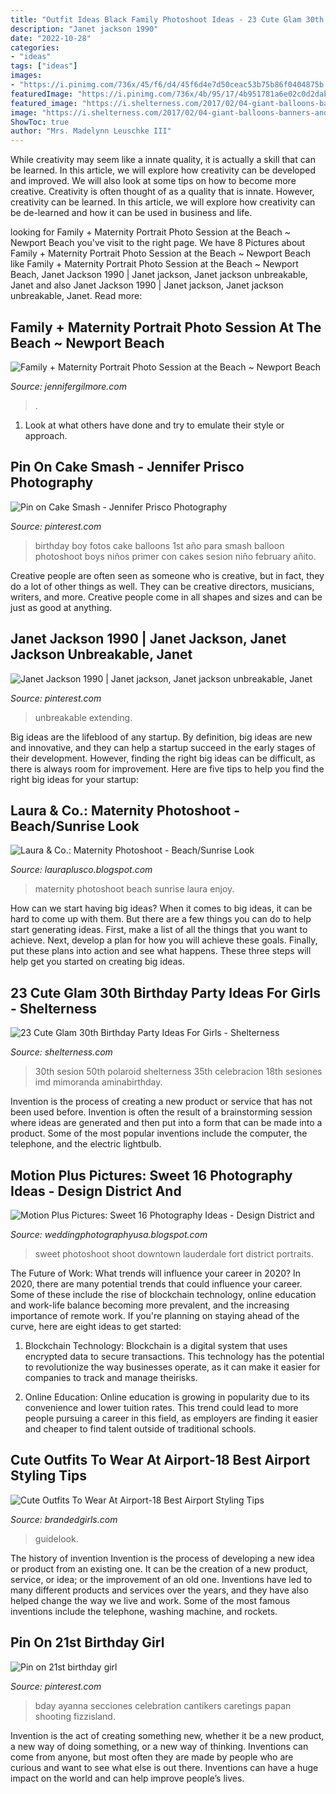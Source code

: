 ```yaml
---
title: "Outfit Ideas Black Family Photoshoot Ideas - 23 Cute Glam 30th Birthday Party Ideas For Girls"
description: "Janet jackson 1990"
date: "2022-10-28"
categories:
- "ideas"
tags: ["ideas"]
images:
- "https://i.pinimg.com/736x/45/f6/d4/45f6d4e7d50ceac53b75b86f0404875b.jpg"
featuredImage: "https://i.pinimg.com/736x/4b/95/17/4b951781a6e02c0d2dab4e730a149706.jpg"
featured_image: "https://i.shelterness.com/2017/02/04-giant-balloons-banners-and-garlands.jpg"
image: "https://i.shelterness.com/2017/02/04-giant-balloons-banners-and-garlands.jpg"
ShowToc: true
author: "Mrs. Madelynn Leuschke III"
---
```



While creativity may seem like a innate quality, it is actually a skill that can be learned. In this article, we will explore how creativity can be developed and improved. We will also look at some tips on how to become more creative.
Creativity is often thought of as a quality that is innate. However, creativity can be learned. In this article, we will explore how creativity can be de-learned and how it can be used in business and life.

	

		
looking for Family + Maternity Portrait Photo Session at the Beach ~ Newport Beach you've visit to the right page. We have 8 Pictures about Family + Maternity Portrait Photo Session at the Beach ~ Newport Beach like Family + Maternity Portrait Photo Session at the Beach ~ Newport Beach, Janet Jackson 1990 | Janet jackson, Janet jackson unbreakable, Janet and also Janet Jackson 1990 | Janet jackson, Janet jackson unbreakable, Janet. Read more:
		
    
## Family + Maternity Portrait Photo Session At The Beach ~ Newport Beach

<img loading=lazy src="https://jennifergilmore.com/blog/wp-content/uploads/2013/06/maternitysessionsnewportbeachbalboapier_02(pp_w768_h548).jpg" onerror="this.onerror=null;this.src='https://tse3.mm.bing.net/th?id=OIP.i7J6ZRAc2UpZP8pMoajoyQHaFS&amp;pid=15.1';" alt="Family + Maternity Portrait Photo Session at the Beach ~ Newport Beach">

_Source: jennifergilmore.com_

>. 

	

1. Look at what others have done and try to emulate their style or approach.

    
## Pin On Cake Smash - Jennifer Prisco Photography

<img loading=lazy src="https://i.pinimg.com/736x/3b/59/b5/3b59b56c7b55c316c742d6a0217ebca1.jpg" onerror="this.onerror=null;this.src='https://tse4.mm.bing.net/th?id=OIP.2a3P3mx91-2_bb9q549yvgHaLG&amp;pid=15.1';" alt="Pin on Cake Smash - Jennifer Prisco Photography">

_Source: pinterest.com_

>birthday boy fotos cake balloons 1st año para smash balloon photoshoot boys niños primer con cakes sesion niño february añito. 

	

Creative people are often seen as someone who is creative, but in fact, they do a lot of other things as well. They can be creative directors, musicians, writers, and more. Creative people come in all shapes and sizes and can be just as good at anything.

    
## Janet Jackson 1990 | Janet Jackson, Janet Jackson Unbreakable, Janet

<img loading=lazy src="https://i.pinimg.com/736x/4b/95/17/4b951781a6e02c0d2dab4e730a149706.jpg" onerror="this.onerror=null;this.src='https://tse4.mm.bing.net/th?id=OIP.mPKTSaZcTWIZIIHg83vnTwHaLL&amp;pid=15.1';" alt="Janet Jackson 1990 | Janet jackson, Janet jackson unbreakable, Janet">

_Source: pinterest.com_

>unbreakable extending. 

	

Big ideas are the lifeblood of any startup. By definition, big ideas are new and innovative, and they can help a startup succeed in the early stages of their development. However, finding the right big ideas can be difficult, as there is always room for improvement. Here are five tips to help you find the right big ideas for your startup: 

    
## Laura &amp; Co.: Maternity Photoshoot - Beach/Sunrise Look

<img loading=lazy src="http://1.bp.blogspot.com/-xLQ3llSeyyg/VfdaWfnSW0I/AAAAAAAAAws/Djhsiqck8Dg/s1600/BabyMudrichMaternity-4809.jpg" onerror="this.onerror=null;this.src='https://tse3.mm.bing.net/th?id=OIP.4vMfS3pxUXZUiqlHjEWKHQHaLG&amp;pid=15.1';" alt="Laura &amp; Co.: Maternity Photoshoot - Beach/Sunrise Look">

_Source: lauraplusco.blogspot.com_

>maternity photoshoot beach sunrise laura enjoy. 

	

How can we start having big ideas?
When it comes to big ideas, it can be hard to come up with them. But there are a few things you can do to help start generating ideas. First, make a list of all the things that you want to achieve. Next, develop a plan for how you will achieve these goals. Finally, put these plans into action and see what happens. These three steps will help get you started on creating big ideas.

    
## 23 Cute Glam 30th Birthday Party Ideas For Girls - Shelterness

<img loading=lazy src="https://i.shelterness.com/2017/02/04-giant-balloons-banners-and-garlands.jpg" onerror="this.onerror=null;this.src='https://tse1.mm.bing.net/th?id=OIP.uexFYFHb_cbRifhb0lJRcQHaJ4&amp;pid=15.1';" alt="23 Cute Glam 30th Birthday Party Ideas For Girls - Shelterness">

_Source: shelterness.com_

>30th sesion 50th polaroid shelterness 35th celebracion 18th sesiones imd mimoranda aminabirthday. 

	

Invention is the process of creating a new product or service that has not been used before. Invention is often the result of a brainstorming session where ideas are generated and then put into a form that can be made into a product. Some of the most popular inventions include the computer, the telephone, and the electric lightbulb.

    
## Motion Plus Pictures: Sweet 16 Photography Ideas - Design District And

<img loading=lazy src="http://1.bp.blogspot.com/-kIX8Rbz_suY/UUTmkxec0tI/AAAAAAAAbJ0/g4zXREgiAFw/s1600/Photoshoot+Sabrina&#039;s+daughter403.jpg" onerror="this.onerror=null;this.src='https://tse1.mm.bing.net/th?id=OIP.x-9kMl_KxfQ6xJe5seR3xAHaLK&amp;pid=15.1';" alt="Motion Plus Pictures: Sweet 16 Photography Ideas - Design District and">

_Source: weddingphotographyusa.blogspot.com_

>sweet photoshoot shoot downtown lauderdale fort district portraits. 

	

The Future of Work: What trends will influence your career in 2020?
In 2020, there are many potential trends that could influence your career. Some of these include the rise of blockchain technology, online education and work-life balance becoming more prevalent, and the increasing importance of remote work. If you're planning on staying ahead of the curve, here are eight ideas to get started:
1. Blockchain Technology: Blockchain is a digital system that uses encrypted data to secure transactions. This technology has the potential to revolutionize the way businesses operate, as it can make it easier for companies to track and manage theirisks.

2. Online Education: Online education is growing in popularity due to its convenience and lower tuition rates. This trend could lead to more people pursuing a career in this field, as employers are finding it easier and cheaper to find talent outside of traditional schools.


    
## Cute Outfits To Wear At Airport-18 Best Airport Styling Tips

<img loading=lazy src="https://www.brandedgirls.com/wp-content/uploads/2016/01/54a5de20df4ab9634fd69bacb98a62d5.jpg" onerror="this.onerror=null;this.src='https://tse2.mm.bing.net/th?id=OIP.c9LO7XB-gCkliMcJohRkhQHaKa&amp;pid=15.1';" alt="Cute Outfits To Wear At Airport-18 Best Airport Styling Tips">

_Source: brandedgirls.com_

>guidelook. 

	

The history of invention
Invention is the process of developing a new idea or product from an existing one. It can be the creation of a new product, service, or idea; or the improvement of an old one. Inventions have led to many different products and services over the years, and they have also helped change the way we live and work. Some of the most famous inventions include the telephone, washing machine, and rockets.

    
## Pin On 21st Birthday Girl

<img loading=lazy src="https://i.pinimg.com/736x/45/f6/d4/45f6d4e7d50ceac53b75b86f0404875b.jpg" onerror="this.onerror=null;this.src='https://tse1.mm.bing.net/th?id=OIP.PLAvnbhJ06mpoUCHwX0BmwAAAA&amp;pid=15.1';" alt="Pin on 21st birthday girl">

_Source: pinterest.com_

>bday ayanna secciones celebration cantikers caretings papan shooting fizzisland. 

	

Invention is the act of creating something new, whether it be a new product, a new way of doing something, or a new way of thinking. Inventions can come from anyone, but most often they are made by people who are curious and want to see what else is out there. Inventions can have a huge impact on the world and can help improve people’s lives.

